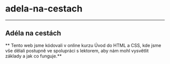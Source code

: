 # adela-na-cestach
---
## Adéla na cestách
** Tento web jsme kódovali v online kurzu Úvod do HTML a CSS, kde jsme vše dělali postupně ve spolupráci s lektorem, aby nám mohl vysvětlit základy a jak co funguje.**
